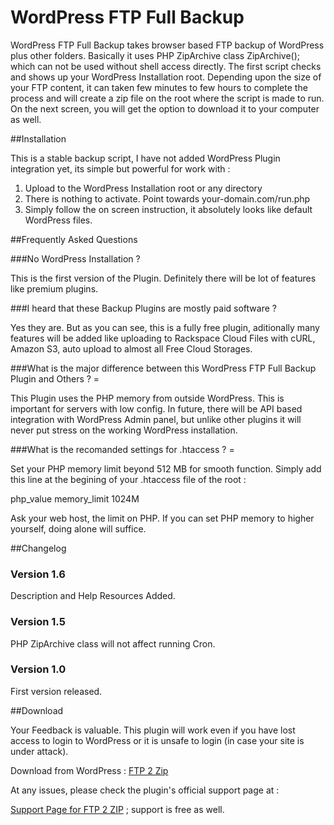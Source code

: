 WordPress FTP Full Backup
=========================

WordPress FTP Full Backup takes browser based FTP backup of WordPress plus other folders. Basically it uses PHP ZipArchive class ZipArchive(); which can not be used without shell access directly. The first script checks and shows up your WordPress Installation root. Depending upon the size of your FTP content, it can taken few minutes to few hours to complete the process and will create a zip file on the root where the script is made to run. On the next screen, you will get the option to download it to your computer as well.

##Installation

This is a stable backup script, I have not added WordPress Plugin integration yet, its simple but powerful for work with :


1. Upload to the WordPress Installation root or any directory
2. There is nothing to activate. Point towards your-domain.com/run.php
3. Simply follow the on screen instruction, it absolutely looks like default WordPress files. 

##Frequently Asked Questions

###No WordPress Installation ?

This is the first version of the Plugin. Definitely there will be lot of features like premium plugins.

###I heard that these Backup Plugins are mostly paid software ?

Yes they are. But as you can see, this is a fully free plugin, aditionally many features will be added like uploading to Rackspace Cloud Files with cURL, Amazon S3, auto upload to almost all Free Cloud Storages.

###What is the major difference between this WordPress FTP Full Backup Plugin and Others ? =

This Plugin uses the PHP memory from outside WordPress. This is important for servers with low config. In future, there will be API based integration with WordPress Admin panel, but unlike other plugins it will never put stress on the working WordPress installation.

###What is the recomanded settings for .htaccess ? =

Set your PHP memory limit beyond 512 MB for smooth function. Simply add this line at the begining of your .htaccess file of the root :

php_value memory_limit 1024M

Ask your web host, the limit on PHP. If you can set PHP memory to higher yourself, doing alone will suffice.

##Changelog


### Version 1.6

Description and Help Resources Added.

### Version 1.5

PHP ZipArchive class will not affect running Cron.

### Version 1.0

First version released.

##Download

Your Feedback is valuable. This plugin will work even if you have lost access to login to WordPress or it is unsafe to login (in case your site is under attack). 

Download from WordPress : [FTP 2 Zip](http://wordpress.org/extend/plugins/ftp-to-zip/)

At any issues, please check the plugin's official support page at : 

[Support Page for FTP 2 ZIP](http://thecustomizewindows.com/ftp-to-zip/) ; support is free as well.
